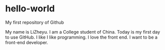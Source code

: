 # hello-world
My first repository of Github

My name is LiZheyu. I am a College student of China. Today is my first day to use GitHub. 
I like I like programming. I love the front end. I want to be a front-end developer.
